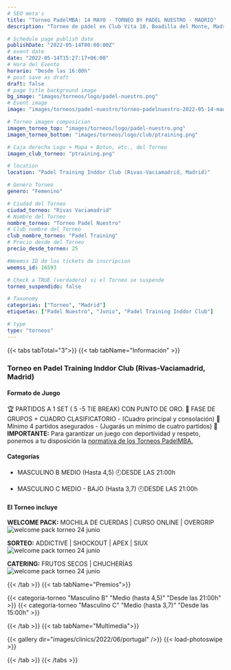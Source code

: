 ```yaml
---
# SEO meta's
title: "Torneo PadelMBA: 14 MAYO - TORNEO BY PADEL NUESTRO - MADRID"
description: "Torneo de pádel en Club Vita 10, Boadilla del Monte, Madrid, el dia 25 de Junio 2022 by Padel Nuestro. Organizado gracias a PadelMBA, lider en formacion online de pádel."

# Schedule page publish date
publishDate: "2022-05-14T00:00:00Z"
# event date
date: "2022-05-14T15:27:17+06:00"
# Hora del Evento
horario: "Desde las 16:00h"
# post save as draft
draft: false
# page title background image
bg_image: "images/torneos/logo/padel-nuestro.png"
# Event image
image: "images/torneos/padel-nuestro/torneo-padelnuestro-2022-05-14-madrid.jpg"

# Torneo imagen composicion
imagen_torneo_top: "images/torneos/logo/padel-nuestro.png"
imagen_torneo_bottom: "images/torneos/logo/club/ptraining.png"

# Caja derecha Logo + Mapa + Boton, etc., del Torneo
imagen_club_torneo: "ptraining.png"

# location
location: "Padel Training Inddor Club (Rivas-Vaciamadrid, Madrid)"

# Genero Torneo
genero: "Femenino"

# Ciudad del Torneo
ciudad_torneo: "Rivas Vaciamadrid"
# Nombre del Torneo
nombre_torneo: "Torneo Padel Nuestro"
# Club nombre del Torneo
club_nombre_torneo: "Padel Training"
# Precio desde del Torneo
precio_desde_torneo: 25

#Weemss ID de los tickets de inscripcion
weemss_id: 16593

# Check a TRUE (verdadero) si el Torneo se suspende
torneo_suspendido: false

# Taxonomy
categorias: ["Torneo", "Madrid"]
etiquetas: ["Padel Nuestro", "Junio", "Padel Training Inddor Club"]

# type
type: "torneos"
---
```


{{< tabs tabTotal="3">}}
{{< tab tabName="Información" >}}

### Torneo en Padel Training Inddor Club (Rivas-Vaciamadrid, Madrid)

#### Formato de Juego

🏆 PARTIDOS A 1 SET ( 5 -5 TIE BREAK) CON PUNTO DE ORO.
🔹 FASE DE GRUPOS + CUADRO CLASIFICATORIO - (Cuadro principal y consolación)
🎾 Mínimo 4 partidos asegurados - (Jugarás un mínimo de cuatro partidos)
📢 **IMPORTANTE:** Para garantizar un juego con deportividad y respeto, ponemos a tu disposición la [normativa de los Torneos PadelMBA.](/normativa/normativa-torneos-padelmba.pdf)

#### Categorías

- MASCULINO B
MEDIO (Hasta 4,5)
🕘DESDE LAS 21:00h

- MASCULINO C
MEDIO - BAJO (Hasta 3,7)
🕘DESDE LAS 21:00h

#### El Torneo incluye

**WELCOME PACK:** MOCHILA DE CUERDAS | CURSO ONLINE | OVERGRIP
![welcome pack torneo 24 junio](/images/torneos/padelvip/inscripcion/welcome-pack-inscripcion-padelvip-24-junio.png)

**SORTEO:** ADDICTIVE | SHOCKOUT | APEX | SIUX
![welcome pack torneo 24 junio](/images/torneos/padelvip/inscripcion/sorteo-torneo-padelvip-24-junio.png)

**CATERING:** FRUTOS SECOS | CHUCHERÍAS
![welcome pack torneo 24 junio](/images/torneos/padelvip/inscripcion/catering-torneo-padelvip.png)

{{< /tab >}}
{{< tab tabName="Premios">}}

{{< categoria-torneo "Masculino B" "Medio (hasta 4,5)" "Desde las 21:00h" >}}
{{< categoria-torneo "Masculino C" "Medio (hasta 3,7)" "Desde las 15:00h" >}}

{{< /tab >}}
{{< tab tabName="Multimedia">}}

{{< gallery dir="images/clinics/2022/06/portugal" />}} {{< load-photoswipe >}}

{{< /tab >}}
{{< /tabs >}}
